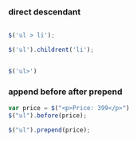 ### direct descendant


```javascript

$('ul > li');

$('ul').childrent('li');
```


```javascript

$('ul>')

```


### append before after prepend


```javascript
var price = $("<p>Price: 399</p>")
$("ul").before(price);

$("ul").prepend(price);

```
